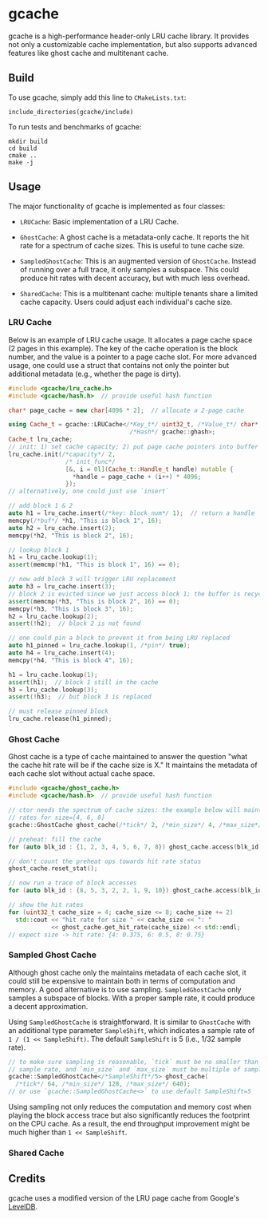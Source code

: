 # gcache

gcache is a high-performance header-only LRU cache library. It provides not only a customizable cache implementation, but also supports advanced features like ghost cache and multitenant cache.

## Build

To use gcache, simply add this line to `CMakeLists.txt`:

```
include_directories(gcache/include)
```

To run tests and benchmarks of gcache:

```shell
mkdir build
cd build
cmake ..
make -j
```

## Usage

The major functionality of gcache is implemented as four classes:

- `LRUCache`: Basic implementation of a LRU Cache.

- `GhostCache`: A ghost cache is a metadata-only cache. It reports the hit rate for a spectrum of cache sizes. This is useful to tune cache size.

- `SampledGhostCache`: This is an augmented version of `GhostCache`. Instead of running over a full trace, it only samples a subspace. This could produce hit rates with decent accuracy, but with much less overhead.

- `SharedCache`: This is a multitenant cache: multiple tenants share a limited cache capacity. Users could adjust each individual's cache size.

### LRU Cache

Below is an example of LRU cache usage. It allocates a page cache space (2 pages in this example). The key of the cache operation is the block number, and the value is a pointer to a page cache slot. For more advanced usage, one could use a struct that contains not only the pointer but additional metadata (e.g., whether the page is dirty).

```C++
#include <gcache/lru_cache.h>
#include <gcache/hash.h>  // provide useful hash function

char* page_cache = new char[4096 * 2];  // allocate a 2-page cache

using Cache_t = gcache::LRUCache</*Key_t*/ uint32_t, /*Value_t*/ char*,
                                  /*Hash*/ gcache::ghash>;
Cache_t lru_cache;
// init: 1) set cache capacity; 2) put page cache pointers into buffer
lru_cache.init(/*capacity*/ 2,
                /* init_func*/
                [&, i = 0l](Cache_t::Handle_t handle) mutable {
                  *handle = page_cache + (i++) * 4096;
                });
// alternatively, one could just use `insert`

// add block 1 & 2
auto h1 = lru_cache.insert(/*key: block_num*/ 1);  // return a handle
memcpy(/*buf*/ *h1, "This is block 1", 16);
auto h2 = lru_cache.insert(2);
memcpy(*h2, "This is block 2", 16);

// lookup block 1
h1 = lru_cache.lookup(1);
assert(memcmp(*h1, "This is block 1", 16) == 0);

// now add block 3 will trigger LRU replacement
auto h3 = lru_cache.insert(3);
// block 2 is evicted since we just access block 1; the buffer is recycled
assert(memcmp(*h3, "This is block 2", 16) == 0);
memcpy(*h3, "This is block 3", 16);
h2 = lru_cache.lookup(2);
assert(!h2);  // block 2 is not found

// one could pin a block to prevent it from being LRU replaced
auto h1_pinned = lru_cache.lookup(1, /*pin*/ true);
auto h4 = lru_cache.insert(4);
memcpy(*h4, "This is block 4", 16);

h1 = lru_cache.lookup(1);
assert(h1);  // block 1 still in the cache
h3 = lru_cache.lookup(3);
assert(!h3);  // but block 3 is replaced

// must release pinned block
lru_cache.release(h1_pinned);
```

### Ghost Cache

Ghost cache is a type of cache maintained to answer the question "what the cache hit rate will be if the cache size is X." It maintains the metadata of each cache slot without actual cache space.

```C++
#include <gcache/ghost_cache.h>
#include <gcache/hash.h>  // provide useful hash function

// ctor needs the spectrum of cache sizes: the example below will maintain hit
// rates for size=[4, 6, 8]
gcache::GhostCache ghost_cache(/*tick*/ 2, /*min_size*/ 4, /*max_size*/ 8);

// preheat: fill the cache
for (auto blk_id : {1, 2, 3, 4, 5, 6, 7, 8}) ghost_cache.access(blk_id);

// don't count the preheat ops towards hit rate status
ghost_cache.reset_stat();

// now run a trace of block accesses
for (auto blk_id : {8, 5, 3, 2, 2, 1, 9, 10}) ghost_cache.access(blk_id);

// show the hit rates
for (uint32_t cache_size = 4; cache_size <= 8; cache_size += 2)
  std::cout << "hit rate for size " << cache_size << ": "
            << ghost_cache.get_hit_rate(cache_size) << std::endl;
// expect size -> hit rate: {4: 0.375, 6: 0.5, 8: 0.75}
```

### Sampled Ghost Cache

Although ghost cache only the maintains metadata of each cache slot, it could still be expensive to maintain both in terms of computation and memory. A good alternative is to use sampling. `SampledGhostCache` only samples a subspace of blocks. With a proper sample rate, it could produce a decent approximation.

Using `SampledGhostCache` is straightforward. It is similar to `GhostCache` with an additional type parameter `SampleShift`, which indicates a sample rate of `1 / (1 << SampleShift)`. The default `SampleShift` is 5 (i.e., 1/32 sample rate).

```C++
// to make sure sampling is reasonable, `tick` must be no smaller than the
// sample rate, and `min_size` and `max_size` must be multiple of sample rate.
gcache::SampledGhostCache</*SampleShift*/5> ghost_cache(
  /*tick*/ 64, /*min_size*/ 128, /*max_size*/ 640);
// or use `gcache::SampledGhostCache<>` to use default SampleShift=5
```

Using sampling not only reduces the computation and memory cost when playing the block access trace but also significantly reduces the footprint on the CPU cache. As a result, the end throughput improvement might be much higher than `1 << SampleShift`.

### Shared Cache

## Credits

gcache uses a modified version of the LRU page cache from Google's [LevelDB](https://github.com/google/leveldb).
